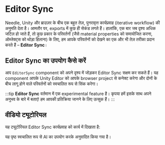 # Editor Sync

Needle, Unity और ब्राउज़र के बीच एक बहुत तेज़, पुनरावृत्त कार्यप्रवाह (iterative workflow) की अनुमति देता है। आमतौर पर, exports में कुछ ही सेकंड लगते हैं। हालांकि, एक बार जब दृश्य अधिक जटिल हो जाते हैं, तो कुछ प्रकार के परिवर्तनों (जैसे material properties को समायोजित करना, ऑब्जेक्ट्स को थोड़ा हिलाना) के लिए, हम आपके परिवर्तनों को देखने का एक और भी तेज़ तरीका प्रदान करते हैं – **Editor Sync**।

## Editor Sync का उपयोग कैसे करें

आप `EditorSync` component को अपने दृश्य में जोड़कर Editor Sync सक्षम कर सकते हैं। यह component आपके Unity Editor को आपके browser project से कनेक्ट करेगा और दोनों के बीच लागू होने वाले परिवर्तनों को स्वचालित रूप से सिंक करेगा।

:::tip
**Editor Sync** वर्तमान में एक experimental feature है। कृपया हमें इसके साथ अपने अनुभव के बारे में बताएं! हम आपकी प्रतिक्रिया जानने के लिए उत्सुक हैं।
:::

## वीडियो ट्यूटोरियल

यह ट्यूटोरियल Editor Sync कार्यप्रवाह को कार्य में दिखाता है:

<video-embed src="https://www.youtube.com/watch?v=gZX_sqrne8U" limit_height />

यह पृष्ठ स्वचालित रूप से AI का उपयोग करके अनुवादित किया गया है।